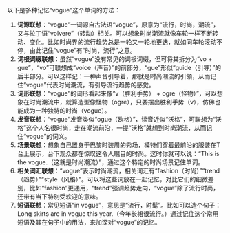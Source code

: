 以下是多种记忆“vogue”这个单词的方法：
1. **词源联想**：“vogue”一词源自古法语“vogue”，原意为“流行，时尚，潮流”，又与拉丁语“volvere”（转动）相关。可以想象时尚潮流就像车轮一样不断转动、变化。比如时尚界的流行趋势总是一轮又一轮地更迭，就如同车轮滚动不停，由此记住“vogue”有“时尚，流行”之意。
2. **词根词缀联想**：虽然“vogue”没有常见的词根词缀，但可将其拆分为“vo + gue”，“vo”可联想成“voice（声音）”的前部分，“gue”形似“guide（引导）”的后半部分。可以这样记：一种声音引导着，那就是时尚潮流的引领，从而记住“vogue”代表时尚潮流，有引导流行趋势的感觉。
3. **词形联想**：“vogue”的词形看起来像“v（胜利手势） + ogre（怪物）”，可以想象在时尚潮流中，就算造型像怪物（ogre），只要摆出胜利手势（v），仿佛也能成为一种独特的时尚（vogue）。
4. **发音联想**：“vogue”发音类似“ogue（欧格）”，读音近似“沃格”，可联想为“沃格”这个人名很时尚，走在潮流前沿，一提“沃格”就想到时尚潮流，从而记住“vogue”的词义。
5. **场景联想**：想象自己置身于巴黎时装周的秀场，模特们穿着最前沿的服装在T台上展示，台下观众都在惊叹这令人瞩目的时尚。这时你就可以说：“This is the vogue.（这就是时尚潮流）”，通过这个特定的时尚场景记住单词。
6. **相关词汇联想**：“vogue”表示时尚潮流，相关词汇有“fashion（时尚）”“trend（趋势）”“style（风格）”。可以将这些词放在一起记忆，对比它们的细微差别，比如“fashion”更通用，“trend”强调趋势走向，“vogue”除了流行时尚，还带有当下特别受欢迎的意味。
7. **短语联想**：常见短语“in vogue”，意思是“流行，时髦”。比如可以造个句子：Long skirts are in vogue this year.（今年长裙很流行。）通过记住这个常用短语及其在句子中的用法，来加深对“vogue”的记忆。 